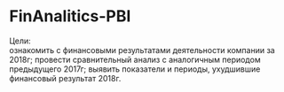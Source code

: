 # FinAnalitics-PBI

Цели:  
ознакомить с финансовыми результатами деятельности компании за 2018г;
провести сравнительный анализ с аналогичным периодом предыдущего 2017г;
выявить показатели и периоды, ухудшившие финансовый результат 2018г.
